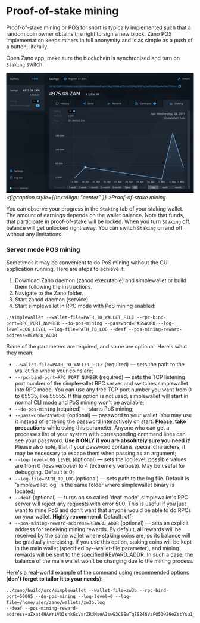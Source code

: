 # Proof-of-stake mining

Proof-of-stake mining or POS for short is typically implemented such that a random coin owner obtains the right to sign a new block. Zano POS implementation keeps miners in full anonymity and is as simple as a push of a button, literally.

Open Zano app, make sure the blockchain is synchronised and turn on `Staking` switch.

![alt proof-of-stake-mining](../../static/img/proof-of-stake-mining.png "proof-of-stake-mining")*<figcaption style={{textAlign: "center" }} >Proof-of-stake mining</figcaption>*

You can observe your progress in the `Staking` tab of your staking wallet. The amount of earnings depends on the wallet balance. Note that funds, that participate in proof-of-stake will be locked. When you turn `Staking` off, balance will get unlocked right away. You can switch `Staking` on and off without any limitations.

### Server mode POS mining

Sometimes it may be convenient to do PoS mining without the GUI application running. Here are steps to achieve it.

1. Download Zano daemon (zanod executable) and simplewallet or build them following the instructions.
2. Navigate to the Zano folder.
3. Start zanod daemon (service).
4. Start simplewallet in RPC mode with PoS mining enabled:

```
./simplewallet --wallet-file=PATH_TO_WALLET_FILE --rpc-bind-port=RPC_PORT_NUMBER --do-pos-mining --password=PASSWORD --log-level=LOG_LEVEL --log-file=PATH_TO_LOG --deaf --pos-mining-reward-address=REWARD_ADDR
```

Some of the parameters are required, and some are optional. Here's what they mean:

- `--wallet-file=PATH_TO_WALLET_FILE` (required) — sets the path to the wallet file where your coins are;
- `--rpc-bind-port=RPC_PORT_NUMBER` (required) — sets the TCP listening port number of the simplewallet RPC server and switches simplewallet into RPC mode. You can use any free TCP port number you want from 0 to 65535, like 55555. If this option is not used, simplewallet will start in normal CLI mode and PoS mining won't be available;
- `--do-pos-mining` (required) — starts PoS mining;
- `--password=PASSWORD` (optional) — password to your wallet. You may use it instead of entering the password interactively on start. **Please, take precautions** while using this parameter. Anyone who can get a processes list of your system with corresponding command lines can see your password. **Use it ONLY if you are absolutely sure you need it!** Please also note, that if your password contains special characters, it may be necessary to escape them when passing as an argument;
- `--log-level=LOG_LEVEL` (optional) — sets the log level, possible values are from 0 (less verbose) to 4 (extremely verbose). May be useful for debugging. Default is 0;
- `--log-file=PATH_TO_LOG` (optional) — sets path to the log file. Default is 'simplewallet.log' in the same folder where simplewallet binary is located;
- `--deaf` (optional) — turns on so called 'deaf mode'. simplewallet's RPC server will reject any requests with error 500. This is useful if you just want to mine PoS and don't want that anyone would be able to do RPCs on your wallet. **Highly recommend**. Default: off;
- `--pos-mining-reward-address=REWARD_ADDR` (optional) — sets an explicit address for receiving mining rewards. By default, all rewards will be received by the same wallet where staking coins are, so its balance will be gradually increasing. If you use this option, staking coins will be kept in the main wallet (specified by--wallet-file parameter), and mining rewards will be sent to the specified REWARD_ADDR. In such a case, the balance of the main wallet won't be changing due to the mining process.

Here's a real-world example of the command using recommended options (**don't forget to tailor it to your needs**):

```
../zano/build/src/simplewallet --wallet-file=zw3b --rpc-bind-port=50005 --do-pos-mining --log-level=0 --log-file=/home/user/zano/wallets/zw3b.log
--deaf --pos-mining-reward-address=aZxat4HAWriVQ3enkGcVsrZRdMseAJswG3CSEwTqZS246VsFQ53w26eZstYsu1jWE74Atz9ajLxFnBsVTafncWNH5SMv4zHFaTS
```